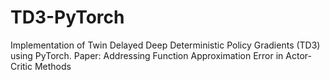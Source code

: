 # TD3-PyTorch
Implementation of Twin Delayed Deep Deterministic Policy Gradients (TD3) using PyTorch. Paper: Addressing Function Approximation Error in Actor-Critic Methods
